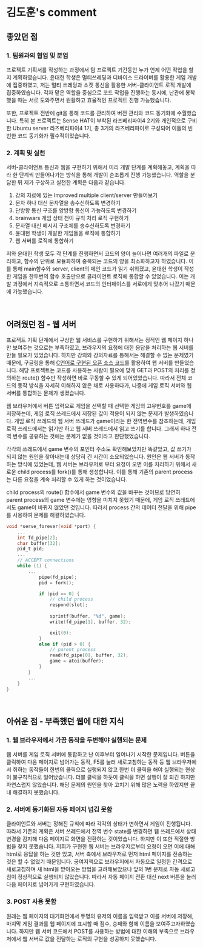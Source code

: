 # 김도훈's comment

## 좋았던 점

### 1. 팀원과의 협업 및 분업

프로젝트 기획서를 작성하는 과정에서 텀 프로젝트 기간동안 누가 언제 어떤 작업을 할 지 계획하였습니다.
윤대헌 학생은 멀티쓰레딩과 디바이스 드라이버를 활용한 게임 개발에 집중하였고, 저는 멀티 쓰레딩과 소켓 통신을 활용한 서버-클라이언트 로직 개발에 집중하였습니다. 각자 맡은 역할을 중심으로 코드 작업을 진행하는 동시에, 난관에 봉착했을 때는 서로 도와주면서 원활하고 효율적인 프로젝트 진행 가능했습니다.

또한, 프로젝트 전반에 git을 통해 코드를 관리하여 버전 관리와 코드 동기화에 수월했습니다. 특히 본 프로젝트는 Sense HAT이 부착된 라즈베리파이4 2기와 개인적으로 구비한 Ubuntu server 라즈베리파이4 1기, 총 3기의 라즈베리파이로 구성되어 이들의 빈번한 코드 동기화가 필수적이었습니다. 

### 2. 계획 및 실천

서버-클라이언트 통신과 웹을 구현하기 위해서 미리 개발 단계를 계획해놓고, 
계획을 따라 한 단계씩 만들어나가는 방식을 통해 개발이 순조롭게 진행 가능했습니다.
역할을 분담한 뒤 제가 구상하고 실천한 계획은 다음과 같습니다.

1. 강의 자료에 있는 Improved multiple client/server 만들어보기
2. 문자 하나 대신 문자열을 송수신하도록 변경하기
3. 단방향 통신 구조를 양방향 통신이 가능하도록 변경하기
4. brainwars 게임 상태 천이 규칙 처리 로직 구현하기
5. 문자열 대신 메시지 구조체를 송수신하도록 변경하기
6. 윤대헌 학생이 개발한 게임들을 로직에 통합하기
7. 웹 서버를 로직에 통합하기

저와 윤대헌 학생 모두 각 단계를 진행하면서 코드의 양이 늘어나면 여러개의 파일로 분리하고, 함수의 단위로 모듈화하여 중복되는 코드의 양을 최소화하고자 하였습니다. 이를 통해 main함수와 server, client의 메인 코드가 읽기 쉬워졌고, 윤대헌 학생이 작성한 게임을 한두번의 함수 호출만으로 클라이언트 로직에 통합할 수 있었습니다. 이는 개발 과정에서 지속적으로 소통하면서 코드의 인터페이스를 서로에게 맞추어 나갔기 때문에 가능했습니다.

<br>

## 어려웠던 점 - 웹 서버 

프로젝트 기획 단계에서 구상한 웹 서비스를 구현하기 위해서는 정적인 웹 페이지 하나만 보여주는 것으로는 부족하였고, 브라우저의 요청에 대한 응답을 처리하는 웹 서버를 만들 필요가 있었습니다. 하지만 강의와 강의자료를 통해서는 해결할 수 없는 문제였기 때문에, 구글링을 통해 [C언어로 구현된 오픈 소스 코드](https://gist.github.com/laobubu/d6d0e9beb934b60b2e552c2d03e1409e)를 활용하여 웹 서버를 만들었습니다. 해당 프로젝트는 코드를 사용하는 사람이 필요에 맞게 GET과 POST의 처리를 정의하는 route() 함수만 작성하면 바로 구동할 수 있게 되어있었습니다. 따라서 전체 코드의 동작 방식을 자세히 이해하지 않은 채로 사용하다가, 나중에 게임 로직 서버와 웹 서버를 통합하는 문제가 생겼습니다. 

웹 브라우저에서 버튼 입력으로 게임을 선택할 때 선택한 게임의 고유번호를 game에 저장하는데,
게임 로직 쓰레드에서 저장된 값이 적용이 되지 않는 문제가 발생하였습니다. 게임 로직 쓰레드와 웹 서버 쓰레드가 game이라는 한 전역변수를 참조하는데, 게임 로직 쓰레드에서는 읽기만 하고 웹 서버 쓰레드에서 읽고 쓰기를 합니다. 그래서 하나 전역 변수를 공유하는 것에는 문제가 없을 것이라고 판단했었습니다.

각각의 쓰레드에서 game 변수의 포인터 주소도 확인해보았지만 똑같았고, 값 쓰기가 되지 않는 원인을 찾아내는데 상당히 긴 시간이 소요되었습니다. 원인은 웹 서버가 동작하는 방식에 있었는데, 웹 서버는 브라우저로 부터 요청이 오면 이를 처리하기 위해서 새로운 child process를 fork()를 통해 생성합니다. 이를 통해 기존의 parent process는 다른 요청을 계속 처리할 수 있게 하는 것이었습니다.

child process의 route() 함수에서 game 변수의 값을 바꾸는 것이므로 당연히 parent process의 game 변수에는 영향을 미치지 못했기 때문에, 게임 로직 쓰레드에서도 game이 바뀌지 않았던 것입니다. 따라서 process 간의 데이터 전달을 위해 pipe를 사용하여 문제를 해결하였습니다.

```c
void *serve_forever(void *port) {
    ...
    int fd_pipe[2];
    char buffer[32];
    pid_t pid; 
    ...
    // ACCEPT connections
    while (1) {
        ...
            pipe(fd_pipe);
            pid = fork();

            if (pid == 0) { 
                // child process
                respond(slot);
                
                sprintf(buffer, "%d", game);
                write(fd_pipe[1], buffer, 32);

                exit(0);
            }
            else if (pid > 0) { 
                // parent process
                read(fd_pipe[0], buffer, 32);
                game = atoi(buffer);
            }
        }
        ...
    }
}
```

<br>

## 아쉬운 점 - 부족했던 웹에 대한 지식

### 1. 웹 브라우저에서 가끔 동작을 두번해야 실행되는 문제

웹 서버를 게임 로직 서버에 통합하고 난 이후부터 일어나기 시작한 문제입니다.
버튼을 클릭하여 다음 페이지로 넘어가는 동작, F5를 눌러 새로고침하는 동작 등 
웹 브라우저에서 취하는 동작들이 한번의 클릭으로 실행되지 않고 
한번 더 클릭을 해야 실행되는 현상이 불규칙적으로 일어났습니다. 
더블 클릭을 하듯이 클릭을 하면 실행이 잘 되긴 하지만 자연스럽지 않았습니다.
해당 문제의 원인을 찾아 고치기 위해 많은 노력을 하였지만 끝내 해결하지 못했습니다.

### 2. 서버에 동기화된 자동 페이지 넘김 못함

클라이언트와 서버는 정해진 규칙에 따라 각각의 상태가 변하면서 게임이 진행됩니다.
따라서 기존의 계획은 서버 쓰레드에서 전역 변수 state를 변경하면
웹 쓰레드에서 상태 변경을 감지해 다음 페이지로 화면을 전환하는 것이었습니다.
하지만 이 또한 적절한 방법을 찾지 못했습니다.
저희가 구현한 웹 서버는 브라우저로부터 요청이 오면 이에 대해 html로 응답을 하는 것만 있고,
서버 측에서 브라우저로 먼저 html 페이지를 전송하는 것은 할 수 없었기 때문입니다.
궁여지책으로 브라우저에서 자동으로 일정한 간격으로 새로고침하며 새 html을 받아오는 방법을 고려해보았으나
앞의 1번 문제로 자동 새로고침이 정상적으로 실행되지 않았습니다.
따라서 자동 페이지 전환 대신 next 버튼을 눌러 다음 페이지로 넘어가게 구현하였습니다.

### 3. POST 사용 못함

원래는 웹 페이지의 대기화면에서 두명의 유저의 이름을 입력받고 이를 서버에 저장해,
마지막 게임 결과를 웹 페이지에 표시할 때 점수, 승패와 함께 이름을 보여주고자하였습니다.
하지만 웹 서버 코드에서 POST를 사용하는 방법에 대한 이해의 부족으로 브라우저에서 웹 서버로
값을 전달하는 로직의 구현을 성공하지 못했습니다.
